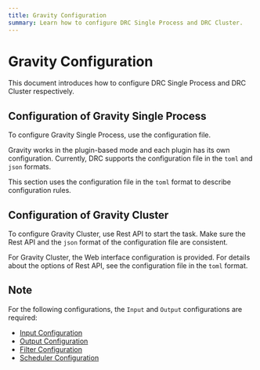 ```yaml
---
title: Gravity Configuration
summary: Learn how to configure DRC Single Process and DRC Cluster.
---
```


# Gravity Configuration

This document introduces how to configure DRC Single Process and DRC Cluster respectively.

## Configuration of Gravity Single Process

To configure Gravity Single Process, use the configuration file.

Gravity works in the plugin-based mode and each plugin has its own configuration. Currently, DRC supports the configuration file in the `toml` and `json` formats.

This section uses the configuration file in the `toml` format to describe configuration rules.

## Configuration of Gravity Cluster

To configure Gravity Cluster, use Rest API to start the task. Make sure the Rest API and the `json` format of the configuration file are consistent.

For Gravity Cluster, the Web interface configuration is provided. For details about the options of Rest API, see the configuration file in the `toml` format.

## Note

For the following configurations, the `Input` and `Output` configurations are required:

- [Input Configuration](03-inputs-en.md)
- [Output Configuration](04-outputs-en.md)
- [Filter Configuration](05-filters-en.md)
- [Scheduler Configuration](06-scheduler-en.md)
